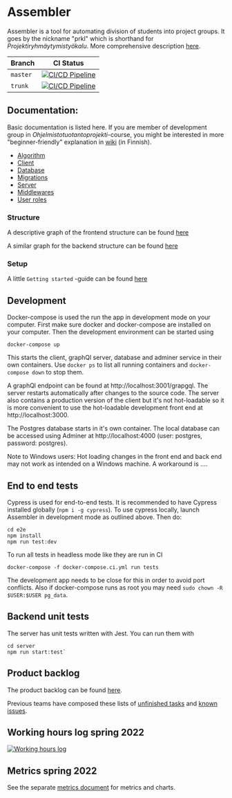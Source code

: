 # Assembler

Assembler is a tool for automating division of students into project groups. It goes by the nickname "prkl" which is shorthand for _Projektiryhmäytymistyökalu_. More comprehensive description [here](documentation/introduction.md).

|Branch|CI Status|
|---|---|
|`master`| [![CI/CD Pipeline](https://github.com/UniversityOfHelsinkiCS/prkl/actions/workflows/docker-compose-tests.yml/badge.svg?branch=master)](https://github.com/UniversityOfHelsinkiCS/prkl/actions/workflows/docker-compose-tests.yml) |
|`trunk`| [![CI/CD Pipeline](https://github.com/UniversityOfHelsinkiCS/prkl/actions/workflows/docker-compose-tests.yml/badge.svg?branch=trunk)](https://github.com/UniversityOfHelsinkiCS/prkl/actions/workflows/docker-compose-tests.yml) |


## Documentation:

Basic documentation is listed here. If you are member of development group in _Ohjelmistotuotantoprojekti_-course, you might be interested in more "beginner-friendly" explanation in [wiki](https://github.com/UniversityOfHelsinkiCS/prkl/wiki) (in Finnish).

- [Algorithm](documentation/algorithm/algorithm.md)
- [Client](documentation/client.md)
- [Database](documentation/structure/database_diagram.svg)
- [Migrations](documentation/migrations.md)
- [Server](documentation/server.md)
- [Middlewares](documentation/middlewares.md)
- [User roles](documentation/user_roles.md)


### Structure

A descriptive graph of the frontend structure can be found [here](documentation/structure/structureFrontend.svg)

A similar graph for the backend structure can be found [here](documentation/structure/structureBackend.svg)

### Setup

A little `Getting started` -guide can be found [here](documentation/setup.md)

## Development
Docker-compose is used the run the app in development mode on your computer. First make sure docker and docker-compose are installed on your computer. Then the development environment can be started using
```
docker-compose up
```

This starts the client, graphQl server, database and adminer service in their own containers. Use `docker ps` to list all running containers and `docker-compose down` to stop them. 

A graphQl endpoint can be found at http://localhost:3001/grapgql. The server restarts automatically after changes to the source code. The server also contains a production version of the client but it's not hot-loadable so it is more convenient to use the hot-loadable development front end at http://localhost:3000.

The Postgres database starts in it's own container. The local database can be accessed using Adminer at http://localhost:4000 (user: postgres, password: postgres).

Note to Windows users: Hot loading changes in the front end and back end may not work as intended on a Windows machine. A workaround is ....

## End to end tests

Cypress is used for end-to-end tests. It is recommended to have Cypress installed globally (`npm i -g cypress`). To use cypress locally, launch Assembler in development mode as outlined above. Then do:

```
cd e2e
npm install
npm run test:dev
```
To run all tests in headless mode like they are run in CI
```
docker-compose -f docker-compose.ci.yml run tests
```
The development app needs to be close for this in order to avoid port conflicts. Also if docker-compose runs as root you may need `sudo chown -R $USER:$USER pg_data`.


## Backend unit tests

The server has unit tests written with Jest. You can run them with 
```
cd server
npm run start:test`
```

## Product backlog

The product backlog can be found [here](https://github.com/UniversityOfHelsinkiCS/prkl/projects/1). 



Previous teams have composed these lists of [unfinished tasks](documentation/unfinished.md) and [known issues](documentation/knownIssues.md). 

## Working hours log spring 2022

[![Working hours log](https://docs.google.com/spreadsheets/d/e/2PACX-1vQRwia3ZLhC4J046vuJhMoKXh6w4IL-4fMTSHe6KPpdE6ZcXQZ4RUbkcivK4aHKZ4X7QFYGH39PchOu/pubchart?oid=1214125970&format=image)](https://docs.google.com/spreadsheets/d/1lHQkXljYu6rwUU9aYqCAmCOKvt7ys9mvTZlw7vPWSDU/edit#gid=587171835)

## Metrics spring 2022

See the separate [metrics document](metriikat.md) for metrics and charts. 


